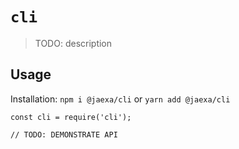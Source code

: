 # `cli`

> TODO: description

## Usage

Installation:
`npm i @jaexa/cli` or `yarn add @jaexa/cli`

```
const cli = require('cli');

// TODO: DEMONSTRATE API
```
